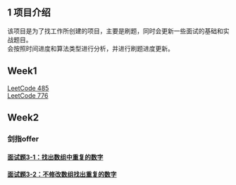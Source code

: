 ## 1 项目介绍
该项目是为了找工作所创建的项目，主要是刷题，同时会更新一些面试的基础和实战题目。  
会按照时间进度和算法类型进行分析，并进行刷题进度更新。

## Week1
[LeetCode 485](https://github.com/HarryinGit3/myleetcode/blob/master/leetcode/485%20Max%20Consecutive%20Ones.py)   
[LeetCode 776](https://github.com/HarryinGit3/myleetcode/blob/master/leetcode/776%20Toeplitz%20Matrix.py)
## Week2
### 剑指offer
#### [面试题3-1：找出数组中重复的数字](https://github.com/HarryinGit3/myleetcode/blob/master/%E5%89%91%E6%8C%87offer/%E9%9D%A2%E8%AF%95%E9%A2%983-1%EF%BC%9A%E6%95%B0%E7%BB%84%E4%B8%AD%E9%87%8D%E5%A4%8D%E7%9A%84%E6%95%B0%E5%AD%97.py)
#### [面试题3-2：不修改数组找出重复的数字](https://github.com/HarryinGit3/myleetcode/blob/master/%E5%89%91%E6%8C%87offer/%E9%9D%A2%E8%AF%95%E9%A2%983-2%EF%BC%9A%E4%B8%8D%E4%BF%AE%E6%94%B9%E6%95%B0%E7%BB%84%E6%95%B0%E7%BB%84%E4%B8%AD%E9%87%8D%E5%A4%8D%E7%9A%84%E6%95%B0%E5%AD%97.py)